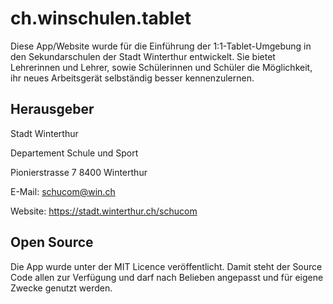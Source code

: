 # ch.winschulen.tablet

Diese App/Website wurde für die Einführung der 1:1-Tablet-Umgebung in den Sekundarschulen der Stadt Winterthur entwickelt. Sie bietet Lehrerinnen und Lehrer, sowie Schülerinnen und Schüler die Möglichkeit, ihr neues Arbeitsgerät selbständig besser kennenzulernen.

## Herausgeber
Stadt Winterthur

Departement Schule und Sport

Pionierstrasse 7
8400 Winterthur

E-Mail: schucom@win.ch

Website: https://stadt.winterthur.ch/schucom

## Open Source
Die App wurde unter der MIT Licence veröffentlicht. Damit steht der Source Code allen zur Verfügung und darf nach Belieben angepasst und für eigene Zwecke genutzt werden. 

